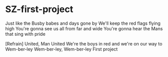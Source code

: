 # SZ-first-project

Just like the Busby babes and days gone by
We'll keep the red flags flying high
You're gonna see us all from far and wide
You're gonna hear the Mans that sing with pride

[Refrain]
United, Man United
We're the boys in red and we're on our way to Wem-ber-ley
Wem-ber-ley, Wem-ber-ley
First project
